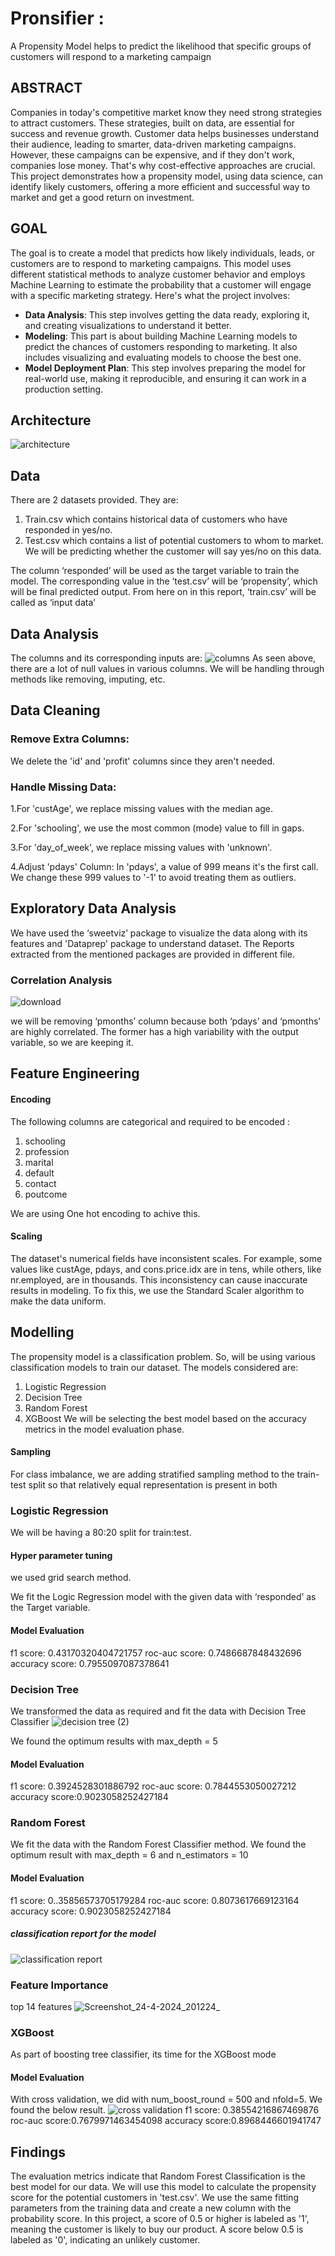 # Pronsifier :
A Propensity Model helps to predict the likelihood that specific groups of customers will respond to a marketing campaign

## ABSTRACT

Companies in today's competitive market know they need strong strategies to attract customers. These strategies, built on data, are essential for success and revenue growth. Customer data helps businesses understand their audience, leading to smarter, data-driven marketing campaigns. However, these campaigns can be expensive, and if they don't work, companies lose money. That's why cost-effective approaches are crucial. This project demonstrates how a propensity model, using data science, can identify likely customers, offering a more efficient and successful way to market and get a good return on investment.

## GOAL

The goal is to create a model that predicts how likely individuals, leads, or customers are to respond to marketing campaigns. This model uses different statistical methods to analyze customer behavior and employs Machine Learning to estimate the probability that a customer will engage with a specific marketing strategy. Here's what the project involves:

- **Data Analysis**: This step involves getting the data ready, exploring it, and creating visualizations to understand it better.
- **Modeling**: This part is about building Machine Learning models to predict the chances of customers responding to marketing. It also includes visualizing and evaluating models to choose the best one.
- **Model Deployment Plan**: This step involves preparing the model for real-world use, making it reproducible, and ensuring it can work in a production setting.

## Architecture


![architecture](https://github.com/Sakshi1234-debug/pronsifier/assets/149681034/04dd3740-9bdb-4628-b5c6-e045f7dac09e)


## Data
There are 2 datasets provided. They are:
1. Train.csv which contains historical data of customers who have responded in 
yes/no.
2. Test.csv which contains a list of potential customers to whom to market. We 
will be predicting whether the customer will say yes/no on this data.

The column ‘responded’ will be used as the target variable to train the model. The 
corresponding value in the ‘test.csv’ will be ‘propensity’, which will be final predicted 
output.
From here on in this report, ‘train.csv’ will be called as ‘input data’

## Data Analysis
The columns and its corresponding inputs are:
![columns](https://github.com/Sakshi1234-debug/pronsifier/assets/149681034/1026a7f2-0818-4040-b855-253088c4e591)
As seen above, there are a lot of null values in various columns. We will be handling 
through methods like removing, imputing, etc.

## Data  Cleaning
### Remove Extra Columns:
We delete the 'id' and 'profit' columns since they aren't needed.
### Handle Missing Data:
1.For 'custAge', we replace missing values with the median age.

2.For 'schooling', we use the most common (mode) value to fill in gaps.

3.For 'day_of_week', we replace missing values with 'unknown'.

4.Adjust 'pdays' Column: In 'pdays', a value of 999 means it's the first call. We change these 999 values to '-1' to avoid treating them as outliers.



## Exploratory Data Analysis

We have used the ‘sweetviz’ package to visualize the data along with its features and  'Dataprep' package to understand dataset.
The Reports extracted  from  the mentioned packages are provided in different file.

### Correlation Analysis



![download](https://github.com/Sakshi1234-debug/pronsifier/assets/149681034/eaf47904-ef60-46cc-a1d2-bd7c9adf0e09)

we will be removing ‘pmonths’ column because  both ‘pdays’ and 
‘pmonths’ are  highly correlated. The former has a high variability 
with the output variable, so we are keeping it.


## Feature Engineering

#### Encoding
The following columns  are categorical and required to be encoded :
1. schooling
2. profession
3. marital
4. default
5. contact
6. poutcome

We are using One hot encoding to achive this.

#### Scaling
The dataset's numerical fields have inconsistent scales. For example, some values like custAge, pdays, and cons.price.idx are in tens, while others, like nr.employed, are in thousands. This inconsistency can cause inaccurate results in modeling. To fix this, we use the Standard Scaler algorithm to make the data uniform.

## Modelling
The propensity model is a classification problem. So, will be using various 
classification models to train our dataset. The models considered are:
1. Logistic Regression
2. Decision Tree
3. Random Forest
4. XGBoost
We will be selecting the best model based on the accuracy metrics in the model 
evaluation phase.

#### Sampling
For class imbalance, we are adding stratified sampling method to the train-test split 
so that relatively equal representation is present in both

### Logistic Regression
We will be having a 80:20 split for train:test.
#### Hyper parameter tuning
we used grid search method.

We fit the Logic Regression model with the given data with ‘responded’ as the Target 
variable.

#### Model Evaluation
f1 score: 0.43170320404721757
roc-auc score: 0.7486687848432696
accuracy score: 0.7955097087378641

### Decision Tree
We transformed the data as required and fit the data with Decision Tree Classifier
![decision tree (2)](https://github.com/Sakshi1234-debug/pronsifier/assets/149681034/199bf11a-56c0-4fda-a7d1-ddd8c7514804)

We found the optimum results with max_depth = 5

#### Model Evaluation
f1 score: 0.3924528301886792
roc-auc score: 0.7844553050027212
accuracy score:0.9023058252427184

### Random Forest
We fit the data with the Random Forest Classifier method. We found the optimum 
result with max_depth = 6 and n_estimators = 10
#### Model Evaluation
f1 score: 0..35856573705179284
roc-auc score: 0.8073617669123164
accuracy score: 0.9023058252427184

#####  classification report for the model
              
![classification report](https://github.com/Sakshi1234-debug/pronsifier/assets/149681034/bbc54b88-141e-4c9c-a4f6-232cb678cda7)
### Feature Importance
top 14 features
![Screenshot_24-4-2024_201224_](https://github.com/Sakshi1234-debug/pronsifier/assets/149681034/79cb30fb-15b6-43d1-95a2-299efcf66217)

### XGBoost
As part of boosting tree classifier, its time  for the XGBoost mode
#### Model Evaluation
With cross validation, we did with num_boost_round = 500 and nfold=5. We found 
the below result.
![cross validation](https://github.com/Sakshi1234-debug/pronsifier/assets/149681034/3184173f-abf7-4154-80c1-b99fabf94a88)
f1 score: 0.38554216867469876
roc-auc score:0.7679971463454098
accuracy score:0.8968446601941747

## Findings
The evaluation metrics indicate that Random Forest Classification is the best model for our data. We will use this model to calculate the propensity score for the potential customers in 'test.csv'. We use the same fitting parameters from the training data and create a new column with the probability score. In this project, a score of 0.5 or higher is labeled as '1', meaning the customer is likely to buy our product. A score below 0.5 is labeled as '0', indicating an unlikely customer.





